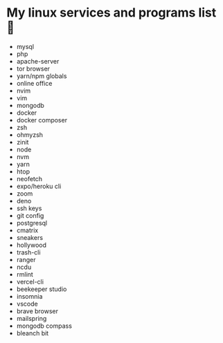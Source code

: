# My linux services and programs list 🐧

- mysql
- php
- apache-server
- tor browser
- yarn/npm globals
- online office
- nvim
- vim
- mongodb
- docker
- docker composer
- zsh
- ohmyzsh
- zinit
- node
- nvm
- yarn
- htop
- neofetch
- expo/heroku cli
- zoom
- deno
- ssh keys
- git config
- postgresql
- cmatrix
- sneakers
- hollywood
- trash-cli
- ranger
- ncdu
- rmlint
- vercel-cli
- beekeeper studio
- insomnia
- vscode
- brave browser
- mailspring
- mongodb compass
- bleanch bit
